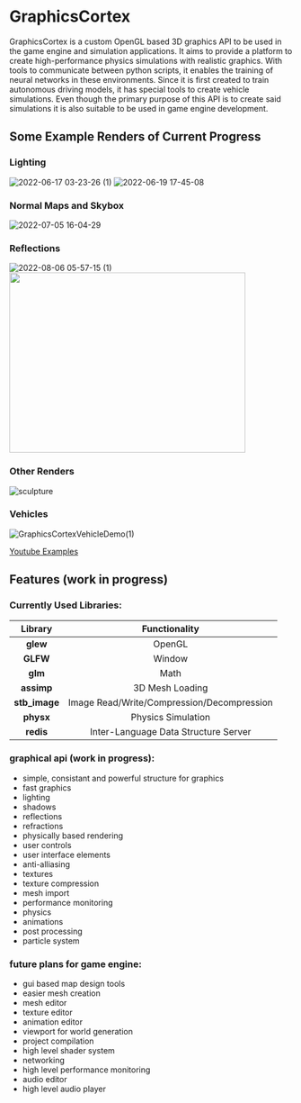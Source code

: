 # GraphicsCortex
GraphicsCortex is a custom OpenGL based 3D graphics API to be used in the game engine and simulation applications. It aims to provide a platform to create high-performance physics simulations with realistic graphics. With tools to communicate between python scripts, it enables the training of neural networks in these environments. Since it is first created to train autonomous driving models, it has special tools to create vehicle simulations. Even though the primary purpose of this API is to create said simulations it is also suitable to be used in game engine development.

## Some Example Renders of Current Progress
### Lighting
![2022-06-17 03-23-26 (1)](https://user-images.githubusercontent.com/89701935/174199340-15e9d44f-4cc2-4c9e-bab4-3ad225bdc8f5.gif)
![2022-06-19 17-45-08](https://user-images.githubusercontent.com/89701935/174487262-86feab70-94c1-49bc-ad7a-2d9fef564669.gif)

### Normal Maps and Skybox
![2022-07-05 16-04-29](https://user-images.githubusercontent.com/89701935/177335628-fe006ca0-ab11-4886-b1b2-5b64be168c82.gif)

### Reflections
![2022-08-06 05-57-15 (1)](https://user-images.githubusercontent.com/89701935/183231156-bcd62505-c9f0-4050-827f-fcfc570db6c3.gif)
<image src="https://user-images.githubusercontent.com/89701935/179228243-30309a4f-569a-4a00-9861-ab79d5b5cc62.png" height=320 width=420>

### Other Renders
![sculpture](https://user-images.githubusercontent.com/89701935/202374528-6e2604d9-e2a3-4d29-9881-330640898932.png)

### Vehicles
  
![GraphicsCortexVehicleDemo(1)](https://user-images.githubusercontent.com/89701935/213333098-6b8915c9-c221-4070-954e-df2309116cc5.gif)

  
[Youtube Examples](https://www.youtube.com/watch?v=4sZXiHZbVMU&ab_channel=Furkan%C3%9Cnsal "Youtube Examples")

## Features (work in progress)

  ### Currently Used Libraries:
|    Library    |         Functionality           |
|:-------------:|:-------------------------------:|
|    **glew**   |OpenGL|
|    **GLFW**   |Window|
|    **glm**    |Math|
|   **assimp**  |3D Mesh Loading|
| **stb_image** |Image Read/Write/Compression/Decompression|
|   **physx**   |Physics Simulation|
|   **redis**   |Inter-Language Data Structure Server|


### graphical api (work in progress): 
- simple, consistant and powerful structure for graphics
- fast graphics
- lighting
- shadows
- reflections
- refractions
- physically based rendering
- user controls
- user interface elements
- anti-alliasing
- textures
- texture compression
- mesh import
- performance monitoring
- physics
- animations
- post processing
- particle system
  
### future plans for game engine:
- gui based map design tools
- easier mesh creation
- mesh editor
- texture editor
- animation editor
- viewport for world generation
- project compilation
- high level shader system
- networking
- high level performance monitoring
- audio editor
- high level audio player


